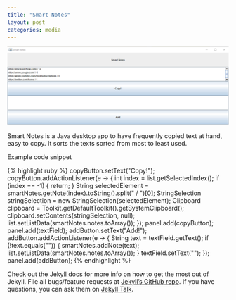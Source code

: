 ```yaml
---
title: "Smart Notes"
layout: post
categories: media
---
```


![Smart Notes app](/assets/smart_notes.png)

Smart Notes is a Java desktop app to have frequently copied text at hand, easy to copy. It sorts the texts sorted from most to least used.

Example code snippet

{% highlight ruby %}
copyButton.setText("Copy!");
        copyButton.addActionListener(e -> {
            int index = list.getSelectedIndex();
            if (index == -1) {
                return;
            }
            String selectedElement = smartNotes.getNote(index).toString().split(" / ")[0];
            StringSelection stringSelection = new StringSelection(selectedElement);
            Clipboard clipboard = Toolkit.getDefaultToolkit().getSystemClipboard();
            clipboard.setContents(stringSelection, null);
            list.setListData(smartNotes.notes.toArray());
        });
        panel.add(copyButton);
        panel.add(textField);
        addButton.setText("Add!");
        addButton.addActionListener(e -> {
            String text = textField.getText();
            if (!text.equals("")) {
                smartNotes.addNote(text);
                list.setListData(smartNotes.notes.toArray());
            }
            textField.setText("");
        });
        panel.add(addButton);
{% endhighlight %}

Check out the [Jekyll docs][jekyll-docs] for more info on how to get the most out of Jekyll. File all bugs/feature requests at [Jekyll’s GitHub repo][jekyll-gh]. If you have questions, you can ask them on [Jekyll Talk][jekyll-talk].

[jekyll-docs]: http://jekyllrb.com/docs/home
[jekyll-gh]:   https://github.com/jekyll/jekyll
[jekyll-talk]: https://talk.jekyllrb.com/

